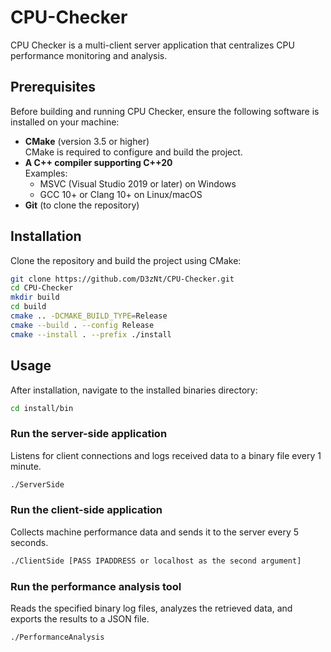 # CPU-Checker

CPU Checker is a multi-client server application that centralizes CPU performance monitoring and analysis.

## Prerequisites
Before building and running CPU Checker, ensure the following software is installed on your machine:

- **CMake** (version 3.5 or higher)  
  CMake is required to configure and build the project.
- **A C++ compiler supporting C++20**  
  Examples:  
  - MSVC (Visual Studio 2019 or later) on Windows  
  - GCC 10+ or Clang 10+ on Linux/macOS
- **Git** (to clone the repository)  

## Installation
Clone the repository and build the project using CMake:

```bash
git clone https://github.com/D3zNt/CPU-Checker.git
cd CPU-Checker
mkdir build
cd build
cmake .. -DCMAKE_BUILD_TYPE=Release
cmake --build . --config Release
cmake --install . --prefix ./install
```

## Usage
After installation, navigate to the installed binaries directory:
```bash
cd install/bin
```

### Run the server-side application
Listens for client connections and logs received data to a binary file every 1 minute.
```bash
./ServerSide
```
### Run the client-side application
Collects machine performance data and sends it to the server every 5 seconds.
```bash
./ClientSide [PASS IPADDRESS or localhost as the second argument]
```
### Run the performance analysis tool
Reads the specified binary log files, analyzes the retrieved data, and exports the results to a JSON file.
```bash
./PerformanceAnalysis
```